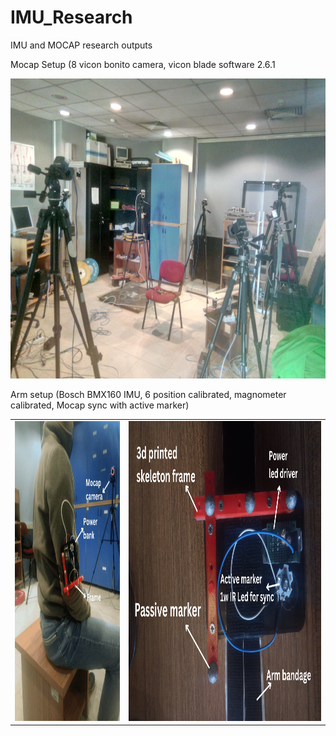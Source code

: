 # IMU_Research
IMU and MOCAP research outputs

Mocap Setup (8 vicon bonito camera, vicon blade software 2.6.1

<img src="imgs/environment.jpg" width="640" height="480" />

Arm setup (Bosch BMX160 IMU, 6 position calibrated, magnometer calibrated, Mocap sync with active marker)


<table>
  <tr>
    <td><img src="imgs/arm_setup_1.png" width="350" height="480" /></td>
    <td><img src="imgs/arm_setup_2.png" width="640" height="480" /></td>
  </tr>
</table>
